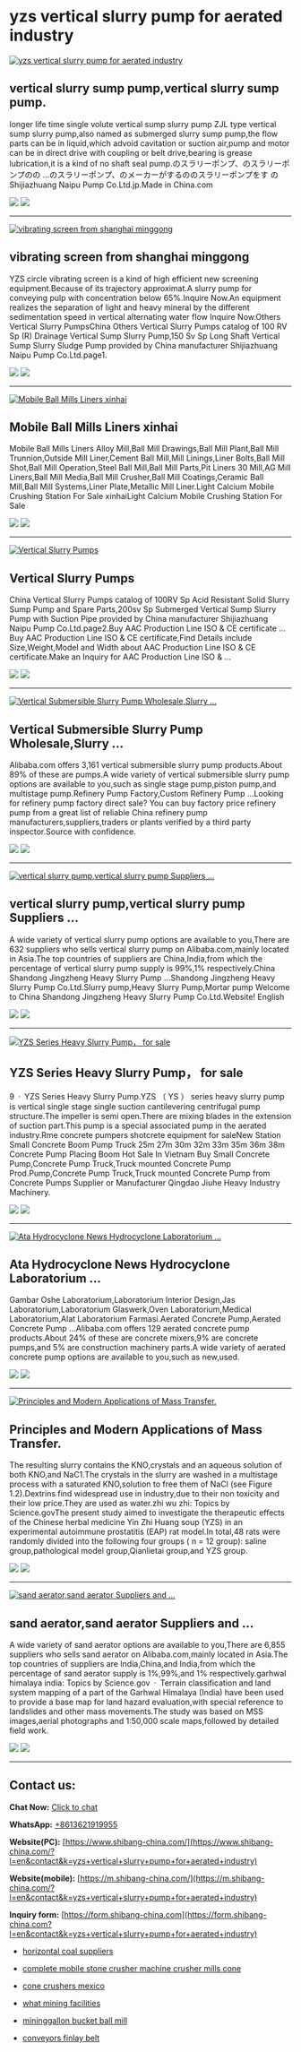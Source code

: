 # yzs vertical slurry pump for aerated industry

<a href="https://swt.shibang-china.com/?l=en&img&k=yzs+vertical+slurry+pump+for+aerated+industry" target="_blank">![yzs vertical slurry pump for aerated industry](http://static.shibang-china.com/all-800x300/829.jpg)</a>

## vertical slurry sump pump,vertical slurry sump pump.
longer life time single volute vertical sump slurry pump ZJL type vertical sump slurry pump,also named as submerged slurry sump pump,the flow parts can be in liquid,which advoid cavitation or suction air,pump and motor can be in direct drive with coupling or belt drive,bearing is grease lubrication,it is a kind of no shaft seal pump.のスラリーポンプ、のスラリーポンプのの …のスラリーポンプ、のメーカーがするののスラリーポンプをす のShijiazhuang Naipu Pump Co.Ltd.jp.Made in China.com


<a href="https://whatsapp.shibangsoft.com/WhatsApp.php" target="_blank" title="WhatsApp">![](http://static.shibang-china.com/icon/whatsapp.png)</a> <a href="https://swt.shibang-china.com/?l=en&icon&k=yzs+vertical+slurry+pump+for+aerated+industry" target="_blank">![](http://static.shibang-china.com/icon/chat-en.png)</a>

---

<a href="https://swt.shibang-china.com/?l=en&img&k=yzs+vertical+slurry+pump+for+aerated+industry" target="_blank">![vibrating screen from shanghai minggong](http://static.shibang-china.com/all-800x300/530.jpg)</a>

## vibrating screen from shanghai minggong
YZS circle vibrating screen is a kind of high efficient new screening equipment.Because of its trajectory approximat.A slurry pump for conveying pulp with concentration below 65%.Inquire Now.An equipment realizes the separation of light and heavy mineral by the different sedimentation speed in vertical alternating water flow Inquire Now.Others Vertical Slurry PumpsChina Others Vertical Slurry Pumps catalog of 100 RV Sp (R) Drainage Vertical Sump Slurry Pump,150 Sv Sp Long Shaft Vertical Sump Slurry Sludge Pump provided by China manufacturer Shijiazhuang Naipu Pump Co.Ltd.page1.


<a href="https://whatsapp.shibangsoft.com/WhatsApp.php" target="_blank" title="WhatsApp">![](http://static.shibang-china.com/icon/whatsapp.png)</a> <a href="https://swt.shibang-china.com/?l=en&icon&k=yzs+vertical+slurry+pump+for+aerated+industry" target="_blank">![](http://static.shibang-china.com/icon/chat-en.png)</a>

---

<a href="https://swt.shibang-china.com/?l=en&img&k=yzs+vertical+slurry+pump+for+aerated+industry" target="_blank">![Mobile Ball Mills Liners xinhai](http://static.shibang-china.com/all-800x300/792.jpg)</a>

## Mobile Ball Mills Liners xinhai
Mobile Ball Mills Liners Alloy Mill,Ball Mill Drawings,Ball Mill Plant,Ball Mill Trunnion,Outside Mill Liner,Cement Ball Mill,Mill Linings,Liner Bolts,Ball Mill Shot,Ball Mill Operation,Steel Ball Mill,Ball Mill Parts,Pit Liners 30 Mill,AG Mill Liners,Ball Mill Media,Ball Mill Crusher,Ball Mill Coatings,Ceramic Ball Mill,Ball Mill Systems,Liner Plate,Metallic Mill Liner.Light Calcium Mobile Crushing Station For Sale xinhaiLight Calcium Mobile Crushing Station For Sale


<a href="https://whatsapp.shibangsoft.com/WhatsApp.php" target="_blank" title="WhatsApp">![](http://static.shibang-china.com/icon/whatsapp.png)</a> <a href="https://swt.shibang-china.com/?l=en&icon&k=yzs+vertical+slurry+pump+for+aerated+industry" target="_blank">![](http://static.shibang-china.com/icon/chat-en.png)</a>

---

<a href="https://swt.shibang-china.com/?l=en&img&k=yzs+vertical+slurry+pump+for+aerated+industry" target="_blank">![Vertical Slurry Pumps](http://static.shibang-china.com/all-800x300/442.jpg)</a>

## Vertical Slurry Pumps
China Vertical Slurry Pumps catalog of 100RV Sp Acid Resistant Solid Slurry Sump Pump and Spare Parts,200sv Sp Submerged Vertical Sump Slurry Pump with Suction Pipe provided by China manufacturer Shijiazhuang Naipu Pump Co.Ltd.page2.Buy AAC Production Line ISO &amp; CE certificate …Buy AAC Production Line ISO &amp; CE certificate,Find Details include Size,Weight,Model and Width about AAC Production Line ISO &amp; CE certificate.Make an Inquiry for AAC Production Line ISO &amp; …


<a href="https://whatsapp.shibangsoft.com/WhatsApp.php" target="_blank" title="WhatsApp">![](http://static.shibang-china.com/icon/whatsapp.png)</a> <a href="https://swt.shibang-china.com/?l=en&icon&k=yzs+vertical+slurry+pump+for+aerated+industry" target="_blank">![](http://static.shibang-china.com/icon/chat-en.png)</a>

---

<a href="https://swt.shibang-china.com/?l=en&img&k=yzs+vertical+slurry+pump+for+aerated+industry" target="_blank">![Vertical Submersible Slurry Pump Wholesale,Slurry …](http://static.shibang-china.com/all-800x300/1044.jpg)</a>

## Vertical Submersible Slurry Pump Wholesale,Slurry …
Alibaba.com offers 3,161 vertical submersible slurry pump products.About 89% of these are pumps.A wide variety of vertical submersible slurry pump options are available to you,such as single stage pump,piston pump,and multistage pump.Refinery Pump Factory,Custom Refinery Pump …Looking for refinery pump factory direct sale? You can buy factory price refinery pump from a great list of reliable China refinery pump manufacturers,suppliers,traders or plants verified by a third party inspector.Source with confidence.


<a href="https://whatsapp.shibangsoft.com/WhatsApp.php" target="_blank" title="WhatsApp">![](http://static.shibang-china.com/icon/whatsapp.png)</a> <a href="https://swt.shibang-china.com/?l=en&icon&k=yzs+vertical+slurry+pump+for+aerated+industry" target="_blank">![](http://static.shibang-china.com/icon/chat-en.png)</a>

---

<a href="https://swt.shibang-china.com/?l=en&img&k=yzs+vertical+slurry+pump+for+aerated+industry" target="_blank">![vertical slurry pump,vertical slurry pump Suppliers …](http://static.shibang-china.com/all-800x300/857.jpg)</a>

## vertical slurry pump,vertical slurry pump Suppliers …
A wide variety of vertical slurry pump options are available to you,There are 632 suppliers who sells vertical slurry pump on Alibaba.com,mainly located in Asia.The top countries of suppliers are China,India,from which the percentage of vertical slurry pump supply is 99%,1% respectively.China Shandong Jingzheng Heavy Slurry Pump …Shandong Jingzheng Heavy Slurry Pump Co.Ltd.Slurry pump,Heavy Slurry Pump,Mortar pump Welcome to China Shandong Jingzheng Heavy Slurry Pump Co.Ltd.Website! English


<a href="https://whatsapp.shibangsoft.com/WhatsApp.php" target="_blank" title="WhatsApp">![](http://static.shibang-china.com/icon/whatsapp.png)</a> <a href="https://swt.shibang-china.com/?l=en&icon&k=yzs+vertical+slurry+pump+for+aerated+industry" target="_blank">![](http://static.shibang-china.com/icon/chat-en.png)</a>

---

<a href="https://swt.shibang-china.com/?l=en&img&k=yzs+vertical+slurry+pump+for+aerated+industry" target="_blank">![YZS Series Heavy Slurry Pump， for sale](http://static.shibang-china.com/all-800x300/374.jpg)</a>

## YZS Series Heavy Slurry Pump， for sale
9&ensp;&#0183;&ensp;YZS Series Heavy Slurry Pump.YZS （ YS ） series heavy slurry pump is vertical single stage single suction cantilevering centrifugal pump structure.The impeller is semi open.There are mixing blades in the extension of suction part.This pump is a special associated pump in the aerated industry.Rme concrete pumpers shotcrete equipment for saleNew Station Small Concrete Boom Pump Truck 25m 27m 30m 32m 33m 35m 36m 38m Concrete Pump Placing Boom Hot Sale In Vietnam Buy Small Concrete Pump,Concrete Pump Truck,Truck mounted Concrete Pump Prod.Pump,Concrete Pump Truck,Truck mounted Concrete Pump from Concrete Pumps Supplier or Manufacturer Qingdao Jiuhe Heavy Industry Machinery.


<a href="https://whatsapp.shibangsoft.com/WhatsApp.php" target="_blank" title="WhatsApp">![](http://static.shibang-china.com/icon/whatsapp.png)</a> <a href="https://swt.shibang-china.com/?l=en&icon&k=yzs+vertical+slurry+pump+for+aerated+industry" target="_blank">![](http://static.shibang-china.com/icon/chat-en.png)</a>

---

<a href="https://swt.shibang-china.com/?l=en&img&k=yzs+vertical+slurry+pump+for+aerated+industry" target="_blank">![Ata Hydrocyclone News Hydrocyclone Laboratorium …](http://static.shibang-china.com/all-800x300/575.jpg)</a>

## Ata Hydrocyclone News Hydrocyclone Laboratorium …
Gambar Oshe Laboratorium,Laboratorium Interior Design,Jas Laboratorium,Laboratorium Glaswerk,Oven Laboratorium,Medical Laboratorium,Alat Laboratorium Farmasi.Aerated Concrete Pump,Aerated Concrete Pump …Alibaba.com offers 129 aerated concrete pump products.About 24% of these are concrete mixers,9% are concrete pumps,and 5% are construction machinery parts.A wide variety of aerated concrete pump options are available to you,such as new,used.


<a href="https://whatsapp.shibangsoft.com/WhatsApp.php" target="_blank" title="WhatsApp">![](http://static.shibang-china.com/icon/whatsapp.png)</a> <a href="https://swt.shibang-china.com/?l=en&icon&k=yzs+vertical+slurry+pump+for+aerated+industry" target="_blank">![](http://static.shibang-china.com/icon/chat-en.png)</a>

---

<a href="https://swt.shibang-china.com/?l=en&img&k=yzs+vertical+slurry+pump+for+aerated+industry" target="_blank">![Principles and Modern Applications of Mass Transfer.](http://static.shibang-china.com/all-800x300/716.jpg)</a>

## Principles and Modern Applications of Mass Transfer.
The resulting slurry contains the KNO,crystals and an aqueous solution of both KNO,and NaC1.The crystals in the slurry are washed in a multistage process with a saturated KNO,solution to free them of NaCl (see Figure 1.2).Dextrins find widespread use in industry,due to their non toxicity and their low price.They are used as water.zhi wu zhi: Topics by Science.govThe present study aimed to investigate the therapeutic effects of the Chinese herbal medicine Yin Zhi Huang soup (YZS) in an experimental autoimmune prostatitis (EAP) rat model.In total,48 rats were randomly divided into the following four groups ( n = 12 group): saline group,pathological model group,Qianlietai group,and YZS group.


<a href="https://whatsapp.shibangsoft.com/WhatsApp.php" target="_blank" title="WhatsApp">![](http://static.shibang-china.com/icon/whatsapp.png)</a> <a href="https://swt.shibang-china.com/?l=en&icon&k=yzs+vertical+slurry+pump+for+aerated+industry" target="_blank">![](http://static.shibang-china.com/icon/chat-en.png)</a>

---

<a href="https://swt.shibang-china.com/?l=en&img&k=yzs+vertical+slurry+pump+for+aerated+industry" target="_blank">![sand aerator,sand aerator Suppliers and …](http://static.shibang-china.com/all-800x300/316.jpg)</a>

## sand aerator,sand aerator Suppliers and …
A wide variety of sand aerator options are available to you,There are 6,855 suppliers who sells sand aerator on Alibaba.com,mainly located in Asia.The top countries of suppliers are India,China,and India,from which the percentage of sand aerator supply is 1%,99%,and 1% respectively.garhwal himalaya india: Topics by Science.gov&ensp;&#0183;&ensp;Terrain classification and land system mapping of a part of the Garhwal Himalaya (India) have been used to provide a base map for land hazard evaluation,with special reference to landslides and other mass movements.The study was based on MSS images,aerial photographs and 1:50,000 scale maps,followed by detailed field work.


<a href="https://whatsapp.shibangsoft.com/WhatsApp.php" target="_blank" title="WhatsApp">![](http://static.shibang-china.com/icon/whatsapp.png)</a> <a href="https://swt.shibang-china.com/?l=en&icon&k=yzs+vertical+slurry+pump+for+aerated+industry" target="_blank">![](http://static.shibang-china.com/icon/chat-en.png)</a>

---
## Contact us:

**Chat Now:** [Click to chat](https://swt.shibang-china.com?l=en&contact&k=yzs+vertical+slurry+pump+for+aerated+industry)

**WhatsApp:**  [+8613621919955](https://whatsapp.shibangsoft.com/WhatsApp.php)

**Website(PC):** [https://www.shibang-china.com/](https://www.shibang-china.com/?l=en&contact&k=yzs+vertical+slurry+pump+for+aerated+industry)

**Website(mobile):** [https://m.shibang-china.com/](https://m.shibang-china.com/?l=en&contact&k=yzs+vertical+slurry+pump+for+aerated+industry)

**Inquiry form:** [https://form.shibang-china.com](https://form.shibang-china.com?l=en&contact&k=yzs+vertical+slurry+pump+for+aerated+industry)

* [horizontal coal suppliers](../141/horizontal%20coal%20suppliers.md)

* [complete mobile stone crusher machine crusher mills cone](../149/complete%20mobile%20stone%20crusher%20machine%20crusher%20mills%20cone.md)

* [cone crushers mexico](../148/cone%20crushers%20mexico.md)

* [what mining facilities](../141/what%20mining%20facilities.md)

* [mininggallon bucket ball mill](../142/mininggallon%20bucket%20ball%20mill.md)

* [conveyors finlay belt](../149/conveyors%20finlay%20belt.md)